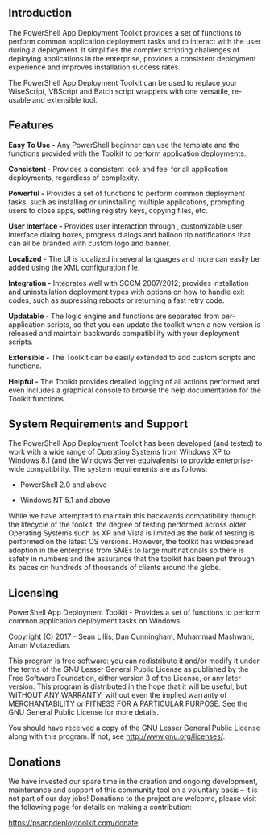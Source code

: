 ## Introduction

The PowerShell App Deployment Toolkit provides a set of functions to perform common application deployment tasks and to interact with the user during a deployment. It simplifies the complex scripting challenges of deploying applications in the enterprise, provides a consistent deployment experience and improves installation success rates.

The PowerShell App Deployment Toolkit can be used to replace your WiseScript, VBScript and Batch script wrappers with one versatile, re-usable and extensible tool.

## Features

**Easy To Use -** Any PowerShell beginner can use the template and the functions provided with the Toolkit to perform application deployments.

**Consistent -** Provides a consistent look and feel for all application deployments, regardless of complexity.

**Powerful -** Provides a set of functions to perform common deployment tasks, such as installing or uninstalling multiple applications, prompting users to close apps, setting registry keys, copying files, etc.

**User Interface -** Provides user interaction through , customizable user interface dialog boxes, progress dialogs and balloon tip notifications that can all be branded with custom logo and banner.

**Localized** - The UI is localized in several languages and more can easily be added using the XML configuration file.

**Integration -** Integrates well with SCCM 2007/2012; provides installation and uninstallation deployment types with options on how to handle exit codes, such as supressing reboots or returning a fast retry code.

**Updatable -** The logic engine and functions are separated from per-application scripts, so that you can update the toolkit when a new version is released and maintain backwards compatibility with your deployment scripts.

**Extensible -** The Toolkit can be easily extended to add custom scripts and functions.

**Helpful -** The Toolkit provides detailed logging of all actions performed and even includes a graphical console to browse the help documentation for the Toolkit functions.

## System Requirements and Support

The PowerShell App Deployment Toolkit has been developed (and tested) to work with a wide range of Operating Systems from Windows XP to Windows 8.1 (and the Windows Server equivalents) to provide enterprise-wide compatibility. The system requirements are as follows:

  - PowerShell 2.0 and above

  - Windows NT 5.1 and above

While we have attempted to maintain this backwards compatibility through the lifecycle of the toolkit, the degree of testing performed across older Operating Systems such as XP and Vista is limited as the bulk of testing is performed on the latest OS versions. However, the toolkit has widespread adoption in the enterprise from SMEs to large multinationals so there is safety in numbers and the assurance that the toolkit has been put through its paces on hundreds of thousands of clients around the globe.

## Licensing

PowerShell App Deployment Toolkit - Provides a set of functions to perform common application deployment tasks on Windows.

Copyright (C) 2017 - Sean Lillis, Dan Cunningham, Muhammad Mashwani, Aman Motazedian.

This program is free software: you can redistribute it and/or modify it under the terms of the GNU Lesser General Public License as published by the Free Software Foundation, either version 3 of the License, or any later version. This program is distributed in the hope that it will be useful, but WITHOUT ANY WARRANTY; without even the implied warranty of MERCHANTABILITY or FITNESS FOR A PARTICULAR PURPOSE. See the GNU General Public License for more details.

You should have received a copy of the GNU Lesser General Public License along with this program. If not, see <http://www.gnu.org/licenses/>.

## Donations

We have invested our spare time in the creation and ongoing development, maintenance and support of this community tool on a voluntary basis – it is not part of our day jobs\! Donations to the project are welcome, please visit the following page for details on making a contribution:

<https://psappdeploytoolkit.com/donate>
